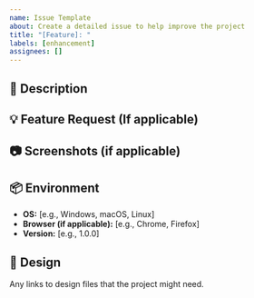 ```yaml
---
name: Issue Template
about: Create a detailed issue to help improve the project
title: "[Feature]: "
labels: [enhancement]
assignees: []
---
```


## 📝 Description
<!-- A clear and concise description of the issue or feature request. -->

## 💡 Feature Request (If applicable)
<!-- If you're requesting a feature, describe how it will benefit users. -->

## 📷 Screenshots (if applicable)
<!-- If applicable, add screenshots to help explain your solution. -->

## 📦 Environment

- **OS:** [e.g., Windows, macOS, Linux]
- **Browser (if applicable):** [e.g., Chrome, Firefox]
- **Version:** [e.g., 1.0.0]

## 🎨 Design

Any links to design files that the project might need.

